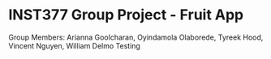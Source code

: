 # INST377 Group Project - Fruit App
Group Members: Arianna Goolcharan, Oyindamola Olaborede, Tyreek Hood, Vincent Nguyen, William Delmo
Testing